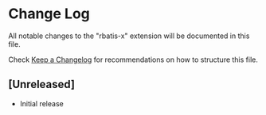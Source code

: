 # Change Log

All notable changes to the "rbatis-x" extension will be documented in this file.

Check [Keep a Changelog](http://keepachangelog.com/) for recommendations on how to structure this file.

## [Unreleased]

- Initial release
